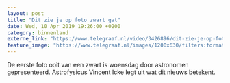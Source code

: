 ```yaml
---
layout: post
title: "Dit zie je op foto zwart gat"
date: Wed, 10 Apr 2019 19:26:00 +0200
category: binnenland
externe_link: "https://www.telegraaf.nl/video/3426896/dit-zie-je-op-foto-zwart-gat"
feature_image: "https://www.telegraaf.nl/images/1200x630/filters:format(jpeg):quality(80)/cdn-kiosk-api.telegraaf.nl/82a1342e-5bc9-11e9-8854-0217670beecd.jpg"
---
```


<p class="intro">De eerste foto ooit van een zwart is woensdag door astronomen gepresenteerd. Astrofysicus Vincent Icke legt uit wat dit nieuws betekent.</p>
